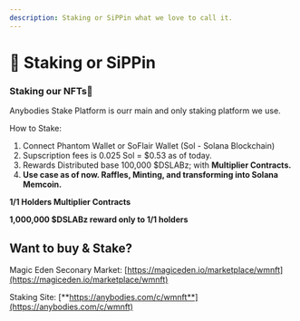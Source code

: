```yaml
---
description: Staking or SiPPin what we love to call it.
---
```


# 🥤 Staking or SiPPin&#x20;

### **Staking our NFTs🥤**

Anybodies Stake Platform is ourr main and only staking platform we use.

How to Stake:&#x20;

1. Connect Phantom Wallet or SoFlair Wallet (Sol - Solana Blockchain)
2. Supscription fees is 0.025 Sol = $0.53 as of today.
3. Rewards Distributed base 100,000 $DSLABz; with **Multiplier Contracts.**
4. **Use case as of now. Raffles, Minting, and transforming into Solana Memcoin.**

**1/1 Holders Multiplier Contracts**&#x20;

**1,000,000 $DSLABz reward only to 1/1 holders**



## Want to buy & Stake?&#x20;

Magic Eden Seconary Market: [https://magiceden.io/marketplace/wmnft](https://magiceden.io/marketplace/wmnft)

Staking Site: [**https://anybodies.com/c/wmnft**](https://anybodies.com/c/wmnft)
